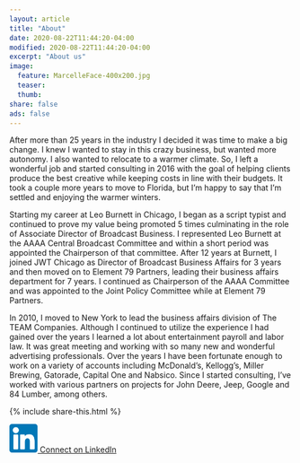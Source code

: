 ```yaml
---
layout: article
title: "About"
date: 2020-08-22T11:44:20-04:00
modified: 2020-08-22T11:44:20-04:00
excerpt: "About us"
image:
  feature: MarcelleFace-400x200.jpg
  teaser:
  thumb:
share: false
ads: false
---
```


After more than 25 years in the industry I decided it was time to make a big change.  I knew I wanted to stay in this crazy business, but wanted more autonomy.  I also wanted to relocate to a warmer climate.  So, I left a wonderful job and started consulting in 2016 with the goal of helping clients produce the best creative while keeping costs in line with their budgets. It took a couple more years to move to Florida, but I’m happy to say that I’m settled and enjoying the warmer winters.

Starting my career at Leo Burnett in Chicago, I began as a script typist and continued to prove my value being promoted 5 times culminating in the role of Associate Director of Broadcast Business. I represented Leo Burnett at the AAAA Central Broadcast Committee and within a short period was appointed the Chairperson of that committee. After 12 years at Burnett, I joined JWT Chicago as Director of Broadcast Business Affairs for 3 years and then moved on to Element 79 Partners, leading their business affairs department for 7 years.  I continued as Chairperson of the AAAA Committee and was appointed to the Joint Policy Committee while at Element 79 Partners.

In 2010, I moved to New York to lead the business affairs division of The TEAM Companies.  Although I continued to utilize the experience I had gained over the years I learned a lot about entertainment payroll and labor law.  It was great meeting and working with so many new and wonderful advertising professionals.
Over the years I have been fortunate enough to work on a variety of accounts including McDonald’s, Kellogg’s, Miller Brewing, Gatorade, Capital One and Nabsico.  Since I started consulting, I’ve worked with various partners on projects for John Deere, Jeep, Google and 84 Lumber, among others.


{% include share-this.html %}

[<img src="/images/linkedIn.svg" style="width:10%"> Connect on LinkedIn](https://www.linkedin.com/in/marcellegruman)
